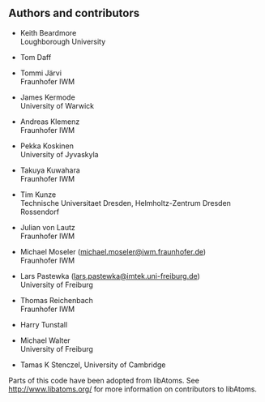 Authors and contributors
------------------------

* Keith Beardmore  
  Loughborough University  

* Tom Daff

* Tommi Järvi  
  Fraunhofer IWM  

* James Kermode  
  University of Warwick  

* Andreas Klemenz  
  Fraunhofer IWM  

* Pekka Koskinen  
  University of Jyvaskyla  

* Takuya Kuwahara  
  Fraunhofer IWM

* Tim Kunze  
  Technische Universitaet Dresden, Helmholtz-Zentrum Dresden Rossendorf  
 
* Julian von Lautz  
  Fraunhofer IWM  

* Michael Moseler (michael.moseler@iwm.fraunhofer.de)  
  Fraunhofer IWM  

* Lars Pastewka (lars.pastewka@imtek.uni-freiburg.de)  
  University of Freiburg  

* Thomas Reichenbach  
  Fraunhofer IWM

* Harry Tunstall

* Michael Walter  
  University of Freiburg

* Tamas K Stenczel, University of Cambridge

Parts of this code have been adopted from libAtoms.
See http://www.libatoms.org/ for more information on contributors to
libAtoms.
